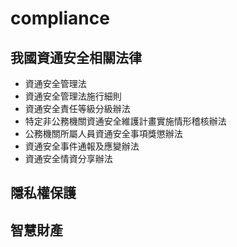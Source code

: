 # compliance

## 我國資通安全相關法律
- 資通安全管理法
- 資通安全管理法施行細則
- 資通安全責任等級分級辦法
- 特定非公務機關資通安全維護計畫實施情形稽核辦法
- 公務機關所屬人員資通安全事項獎懲辦法
- 資通安全事件通報及應變辦法
- 資通安全情資分享辦法

## 隱私權保護

## 智慧財產
